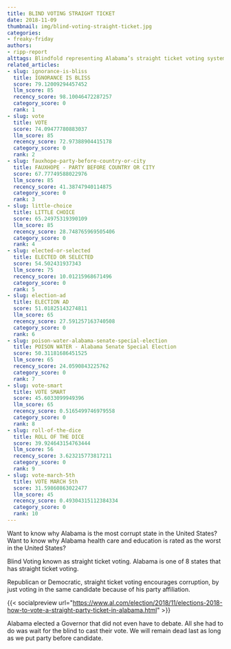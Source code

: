 ```yaml
---
title: BLIND VOTING STRAIGHT TICKET
date: 2018-11-09
thumbnail: img/blind-voting-straight-ticket.jpg
categories:
- freaky-friday
authors:
- ripp-report
alttags: Blindfold representing Alabama’s straight ticket voting system, which encourages uninformed choices based on party affilia...
related_articles:
- slug: ignorance-is-bliss
  title: IGNORANCE IS BLISS
  score: 79.12009294457452
  llm_score: 85
  recency_score: 98.10046472287257
  category_score: 0
  rank: 1
- slug: vote
  title: VOTE
  score: 74.09477780883037
  llm_score: 85
  recency_score: 72.97388904415178
  category_score: 0
  rank: 2
- slug: fauxhope-party-before-country-or-city
  title: FAUXHOPE - PARTY BEFORE COUNTRY OR CITY
  score: 67.77749588022976
  llm_score: 85
  recency_score: 41.38747940114875
  category_score: 0
  rank: 3
- slug: little-choice
  title: LITTLE CHOICE
  score: 65.24975319390109
  llm_score: 85
  recency_score: 28.748765969505406
  category_score: 0
  rank: 4
- slug: elected-or-selected
  title: ELECTED OR SELECTED
  score: 54.502431937343
  llm_score: 75
  recency_score: 10.01215968671496
  category_score: 0
  rank: 5
- slug: election-ad
  title: ELECTION AD
  score: 51.01825143274811
  llm_score: 65
  recency_score: 27.591257163740508
  category_score: 0
  rank: 6
- slug: poison-water-alabama-senate-special-election
  title: POISON WATER - Alabama Senate Special Election
  score: 50.31181686451525
  llm_score: 65
  recency_score: 24.0590843225762
  category_score: 0
  rank: 7
- slug: vote-smart
  title: VOTE SMART
  score: 45.6033099949396
  llm_score: 65
  recency_score: 0.5165499746979558
  category_score: 0
  rank: 8
- slug: roll-of-the-dice
  title: ROLL OF THE DICE
  score: 39.924643154763444
  llm_score: 56
  recency_score: 3.623215773817211
  category_score: 0
  rank: 9
- slug: vote-march-5th
  title: VOTE MARCH 5th
  score: 31.59860863022477
  llm_score: 45
  recency_score: 0.49304315112384334
  category_score: 0
  rank: 10
---
```

Want to know why Alabama is the most corrupt state in the United States? Want to know why Alabama health care and education is rated as the worst in the United States?

Blind Voting known as straight ticket voting. Alabama is one of 8 states that has straight ticket voting.

Republican or Democratic, straight ticket voting encourages corruption, by just voting in the same candidate because of his party affiliation.

{{< socialpreview url="https://www.al.com/election/2018/11/elections-2018-how-to-vote-a-straight-party-ticket-in-alabama.html" >}}

Alabama elected a Governor that did not even have to debate. All she had to do was wait for the blind to cast their vote. We will remain dead last as long as we put party before candidate.
